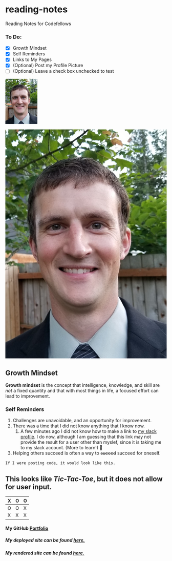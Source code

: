 # reading-notes
Reading Notes for Codefellows

### To Do:
- [x] Growth Mindset
- [x] Self Reminders
- [x] Links to My Pages
- [x] \(Optional) Post my Profile Picture
- [ ] \(Optional) Leave a check box unchecked to test

<img src="/Simon%20Profile%20Pic.jpg" width=100>

![Simon](/Simon%20Profile%20Pic.jpg)


## Growth Mindset
**Growth mindset** is the concept that intelligence, knowledge, and skill are *not* a fixed quantity and that with most things in life, a focused effort can lead to improvement.

### Self Reminders
1. Challenges are unavoidable, and an opportunity for improvement.
2. There was a time that I did not know anything that I know now.
   1. A few minutes ago I did not know how to make a link to [my slack profile](https://app.slack.com/client/T039KG69K/G01985S2L9M/user_profile/U01AURZ67QB). I do now, although I am guessing that this link may not provide the result for a user other than myslef, since it is taking me to my slack account. \(More to learn!) :exploding_head:
3. Helping others succeed is often a way to ~~suceed~~ succeed for oneself.

```
If I were posting code, it would look like this.
```

## This looks like *Tic-Tac-Toe*, but it does not allow for user input.
X|O|O
-|-|-
O|O|X
X|X|X


#### My GitHub [Portfolio](https://github.com/paneks19)

##### My deployed site can be found [here.](https://paneks19.github.io/reading-notes/)

##### My rendered site can be found [here.](https://github.com/paneks19/reading-notes/blob/master/README.md)
